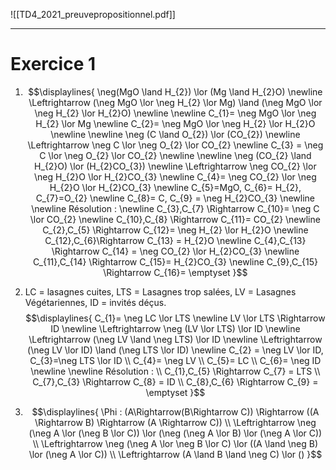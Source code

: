 ![[TD4_2021_preuvepropositionnel.pdf]]

---
# Exercice 1

1.  $$\displaylines{
	   \neg(MgO \land H_{2}) \lor (Mg \land H_{2}O) \newline \Leftrightarrow (\neg MgO \lor \neg H_{2} \lor Mg) \land (\neg MgO \lor \neg H_{2} \lor H_{2}O) \newline
	   \newline
	   C_{1}= \neg MgO \lor \neg H_{2} \lor Mg \newline
	   C_{2}= \neg MgO \lor \neg H_{2} \lor H_{2}O \newline
	   \newline
	   \neg (C \land O_{2}) \lor (CO_{2}) \newline
	   \Leftrightarrow \neg C \lor \neg O_{2} \lor CO_{2} \newline
	   C_{3} = \neg C \lor \neg O_{2} \lor CO_{2} \newline \newline
	   \neg (CO_{2} \land H_{2}O) \lor (H_{2}CO_{3}) \newline \Leftrightarrow \neg CO_{2} \lor \neg H_{2}O \lor H_{2}CO_{3} \newline C_{4}= \neg CO_{2} \lor \neg H_{2}O \lor H_{2}CO_{3}
	   \newline C_{5}=MgO, C_{6}= H_{2}, C_{7}=O_{2} \newline C_{8}= C, C_{9} = \neg H_{2}CO_{3} \newline \newline Résolution : \newline
	   C_{3},C_{7} \Rightarrow C_{10}= \neg C \lor CO_{2} \newline C_{10},C_{8} \Rightarrow C_{11}= CO_{2} \newline C_{2},C_{5} \Rightarrow C_{12}= \neg H_{2} \lor H_{2}O \newline C_{12},C_{6}\Rightarrow C_{13} =  H_{2}O \newline C_{4},C_{13} \Rightarrow C_{14} = \neg CO_{2} \lor H_{2}CO_{3} \newline
	   C_{11},C_{14} \Rightarrow C_{15}= H_{2}CO_{3} \newline
	   C_{9},C_{15} \Rightarrow C_{16}= \emptyset
   }$$
   2. LC = lasagnes cuites, LTS = Lasagnes trop salées, LV = Lasagnes Végétariennes, ID = invités déçus.
      $$\displaylines{
	      C_{1}= \neg LC \lor LTS \newline
	      LV \lor LTS \Rightarrow ID \newline
	      \Leftrightarrow \neg (LV \lor LTS) \lor ID \newline \Leftrightarrow (\neg LV \land \neg LTS) \lor ID \newline \Leftrightarrow (\neg LV \lor ID) \land (\neg LTS \lor ID) \newline 
	      C_{2} = \neg LV \lor ID, C_{3}=\neg LTS \lor ID \\
	      C_{4}= \neg LV \\ C_{5}= LC \\
	      C_{6}= \neg ID \newline \newline
	      Résolution : \\
	      C_{1},C_{5} \Rightarrow C_{7} = LTS
	      \\ C_{7},C_{3} \Rightarrow C_{8} = ID \\
	      C_{8},C_{6} \Rightarrow C_{9} = \emptyset
      }$$

3. $$\displaylines{
	   \Phi : (A\Rightarrow(B\Rightarrow C)) \Rightarrow ((A \Rightarrow B) \Rightarrow (A \Rightarrow C)) \\
	   \Leftrightarrow \neg (\neg A \lor (\neg B \lor C)) \lor (\neg (\neg A \lor B) \lor (\neg A \lor C)) \\
	   \Leftrightarrow \neg (\neg A \lor \neg B \lor C) \lor ((A \land \neg B) \lor (\neg A \lor C)) \\
	   \Leftrightarrow (A \land B \land \neg C) \lor ()
   }$$
